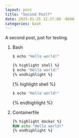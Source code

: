 ```yaml
---
layout: post
title: "Second Post?"
date: 2025-01-25 12:37:00 -0600
categories: bash
---
```


A second post, just for testing.

1. Bash
    ```bash
    $ echo "Hello world!"
    ```
    ```bash
    {% highlight shell %}
    $ echo "Hello world!"
    {% endhighlight %}
    ```
    {% highlight shell %}
    ```bash
    $ echo "Hello world!"
    ```
    {% endhighlight %}

2. Containerfile
    ```dockerfile
    {% highlight docker %}
    RUN echo "Hello world!"
    {% endhighlight %}
    ```
